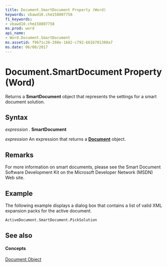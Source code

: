 ```yaml
---
title: Document.SmartDocument Property (Word)
keywords: vbawd10.chm158007758
f1_keywords:
- vbawd10.chm158007758
ms.prod: word
api_name:
- Word.Document.SmartDocument
ms.assetid: f9671c26-208e-1682-c792-661b701308a7
ms.date: 06/08/2017
---
```



# Document.SmartDocument Property (Word)

Returns a  **SmartDocument** object that represents the settings for a smart document solution.


## Syntax

 _expression_ . **SmartDocument**

 _expression_ An expression that returns a **[Document](Word.Document.md)** object.


## Remarks

For more information on smart documents, please see the Smart Document Software Development Kit on the Microsoft Developer Network (MSDN) Web site.


## Example

The following example displays a dialog box that contains a list of valid XML expansion packs for the active document.


```vb
ActiveDocument.SmartDocument.PickSolution
```


## See also


#### Concepts


[Document Object](Word.Document.md)

